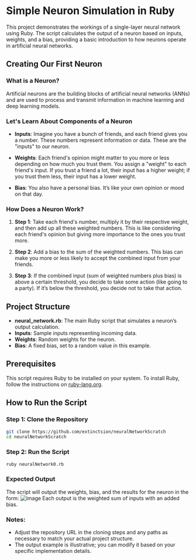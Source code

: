 # Simple Neuron Simulation in Ruby

This project demonstrates the workings of a single-layer neural network using Ruby. The script calculates the output of a neuron based on inputs, weights, and a bias, providing a basic introduction to how neurons operate in artificial neural networks.

## Creating Our First Neuron

### What is a Neuron?

Artificial neurons are the building blocks of artificial neural networks (ANNs) and are used to process and transmit information in machine learning and deep learning models.

### Let's Learn About Components of a Neuron

- **Inputs**: Imagine you have a bunch of friends, and each friend gives you a number. These numbers represent information or data. These are the "inputs" to our neuron.
  
- **Weights**: Each friend's opinion might matter to you more or less depending on how much you trust them. You assign a "weight" to each friend's input. If you trust a friend a lot, their input has a higher weight; if you trust them less, their input has a lower weight.
  
- **Bias**: You also have a personal bias. It’s like your own opinion or mood on that day.

### How Does a Neuron Work?

1. **Step 1**: Take each friend's number, multiply it by their respective weight, and then add up all these weighted numbers. This is like considering each friend's opinion but giving more importance to the ones you trust more.
   
2. **Step 2**: Add a bias to the sum of the weighted numbers. This bias can make you more or less likely to accept the combined input from your friends.
   
3. **Step 3**: If the combined input (sum of weighted numbers plus bias) is above a certain threshold, you decide to take some action (like going to a party). If it’s below the threshold, you decide not to take that action.

## Project Structure

- **neural_network.rb**: The main Ruby script that simulates a neuron’s output calculation.
- **Inputs**: Sample inputs representing incoming data.
- **Weights**: Random weights for the neuron.
- **Bias**: A fixed bias, set to a random value in this example.

## Prerequisites

This script requires Ruby to be installed on your system. To install Ruby, follow the instructions on [ruby-lang.org](https://www.ruby-lang.org/en/downloads/).

## How to Run the Script

### Step 1: Clone the Repository
```bash
git clone https://github.com/extinctsion/neuralNetworkScratch
cd neuralNetworkScratch
```
### Step 2: Run the Script
```bash
ruby neuralNetwork0.rb
```
### Expected Output
The script will output the weights, bias, and the results for the neuron in the form:
![image](https://github.com/user-attachments/assets/ce273cea-5082-4ceb-9ac7-ad48ad03bcd8)
Each output is the weighted sum of inputs with an added bias.


### Notes:
- Adjust the repository URL in the cloning steps and any paths as necessary to match your actual project structure.
- The output example is illustrative; you can modify it based on your specific implementation details.





